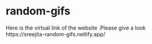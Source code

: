 # random-gifs
<div>Here is the virtual link of the website .Please give a look</div>
https://sreejita-random-gifs.netlify.app/
